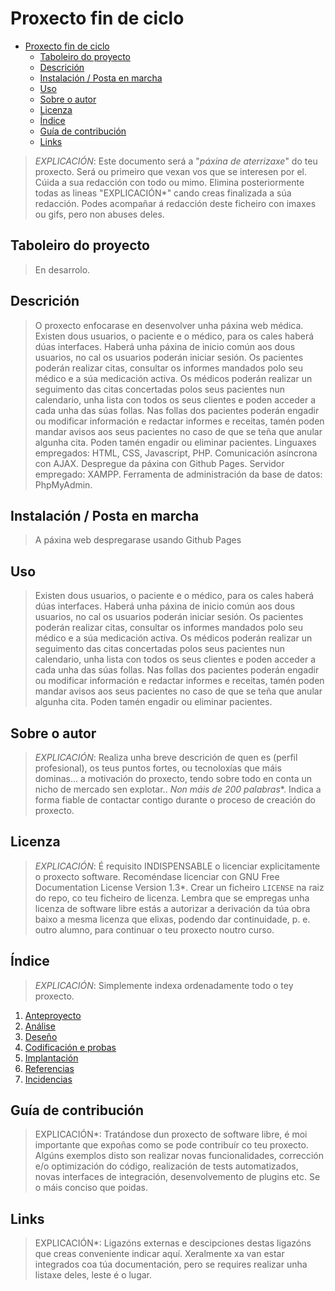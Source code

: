 # Proxecto fin de ciclo

- [Proxecto fin de ciclo](#proxecto-fin-de-ciclo)
  - [Taboleiro do proyecto](#taboleiro-do-proyecto)
  - [Descrición](#descrición)
  - [Instalación / Posta en marcha](#instalación--posta-en-marcha)
  - [Uso](#uso)
  - [Sobre o autor](#sobre-o-autor)
  - [Licenza](#licenza)
  - [Índice](#índice)
  - [Guía de contribución](#guía-de-contribución)
  - [Links](#links)

> *EXPLICACIÓN*: Este documento será a "*páxina de aterrizaxe*" do teu proxecto. Será ou primeiro que vexan vos que se interesen por el. Cúida a sua redacción con todo ou mimo. Elimina posteriormente todas as lineas "EXPLICACIÓN*" cando creas finalizada a súa redacción.
> Podes acompañar á redacción deste ficheiro con imaxes ou gifs, pero non abuses deles.

## Taboleiro do proyecto

> En desarrolo.

## Descrición

> O proxecto enfocarase en desenvolver unha páxina web médica. 
> Existen dous usuarios, o paciente e o médico, para os cales haberá dúas interfaces.
> Haberá unha páxina de inicio común aos dous usuarios, no cal os usuarios poderán iniciar sesión.
> Os pacientes poderán realizar citas, consultar os informes mandados polo seu médico e a súa medicación activa.
> Os médicos poderán realizar un seguimento das citas concertadas polos seus pacientes nun calendario, unha lista con todos os seus clientes e poden acceder a cada unha das súas follas. Nas follas dos pacientes poderán engadir ou modificar información e redactar informes e receitas, tamén poden mandar avisos aos seus pacientes no caso de que se teña que anular algunha cita.
> Poden tamén engadir ou eliminar pacientes. 
> Linguaxes empregados: HTML, CSS, Javascript, PHP.
> Comunicación asíncrona con AJAX.
> Despregue da páxina con Github Pages.
> Servidor empregado: XAMPP.
> Ferramenta de administración da base de datos: PhpMyAdmin.

## Instalación / Posta en marcha

> A páxina web despregarase usando Github Pages
>

## Uso

> Existen dous usuarios, o paciente e o médico, para os cales haberá dúas interfaces.
> Haberá unha páxina de inicio común aos dous usuarios, no cal os usuarios poderán iniciar sesión.
> Os pacientes poderán realizar citas, consultar os informes mandados polo seu médico e a súa medicación activa.
> Os médicos poderán realizar un seguimento das citas concertadas polos seus pacientes nun calendario, unha lista con todos os seus clientes e poden acceder a cada unha das súas follas. Nas follas dos pacientes poderán engadir ou modificar información e redactar informes e receitas, tamén poden mandar avisos aos seus pacientes no caso de que se teña que anular algunha cita.
> Poden tamén engadir ou eliminar pacientes. 

## Sobre o autor

> *EXPLICACIÓN*: Realiza unha breve descrición de quen es (perfil profesional), os teus puntos fortes, ou tecnoloxías que máis dominas... a motivación do proxecto, tendo sobre todo en conta un nicho de mercado sen explotar.. *Non máis de 200 palabras**. Indica a forma fiable de contactar contigo durante o proceso de creación do proxecto.

## Licenza

> *EXPLICACIÓN*: É requisito INDISPENSABLE o licenciar explicitamente o proxecto software. Recoméndase licenciar con GNU Free Documentation License Version 1.3*. Crear un ficheiro `LICENSE` na raiz do repo, co teu ficheiro de licenza. Lembra que se empregas unha licenza de software libre estás a autorizar a derivación da túa obra baixo a mesma licenza que elixas, podendo dar continuidade, p. e. outro alumno, para continuar o teu proxecto noutro curso.

## Índice

> *EXPLICACIÓN*: Simplemente indexa ordenadamente todo o tey proxecto.

1. [Anteproyecto](doc/templates/1_Anteproxecto.md)
2. [Análise](doc/templates/2_Analise.md)
3. [Deseño](doc/templates/3_Deseño.md)
4. [Codificación e probas](doc/templates/4_Codificacion_e_probas.md)
5. [Implantación](doc/templates/5_Implantación.md)
6. [Referencias](doc/templates/6_Referencias.md)
7. [Incidencias](doc/templates/7_Incidencias.md)

## Guía de contribución

> EXPLICACIÓN*: Tratándose dun proxecto de software libre, é moi importante que expoñas como se pode contribuír co teu proxecto. Algúns exemplos disto son realizar novas funcionalidades, corrección e/o optimización do código, realización de tests automatizados, novas interfaces de integración, desenvolvemento de plugins etc. Se o máis conciso que poidas.

## Links

> EXPLICACIÓN*: Ligazóns externas e descipciones destas ligazóns que creas conveniente indicar aquí. Xeralmente xa van estar integrados coa túa documentación, pero se requires realizar unha listaxe deles, leste é o lugar.
